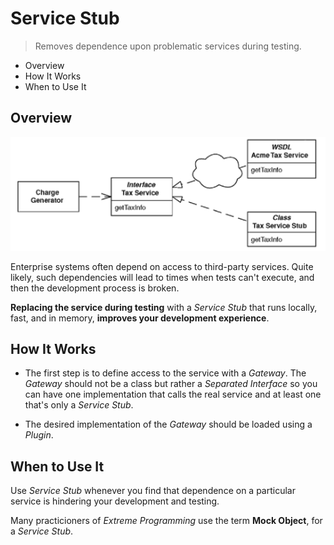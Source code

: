 # Service Stub

> Removes dependence upon problematic services during testing.

* Overview
* How It Works
* When to Use It

## Overview

![](2021-07-28-01-08-26.png)

Enterprise systems often depend on access to third-party services. Quite likely, such dependencies will lead to times when tests can't execute, and then the development process is broken.

**Replacing the service during testing** with a *Service Stub* that runs locally, fast, and in memory, **improves your development experience**.

## How It Works

* The first step is to define access to the service with a *Gateway*. The *Gateway* should not be a class but rather a *Separated Interface* so you can have one implementation that calls the real service and at least one that's only a *Service Stub*.

* The desired implementation of the *Gateway* should be loaded using a *Plugin*.

## When to Use It

Use *Service Stub* whenever you find that dependence on a particular service is hindering your development and testing.

Many practicioners of *Extreme Programming* use the term **Mock Object**, for a *Service Stub*.
